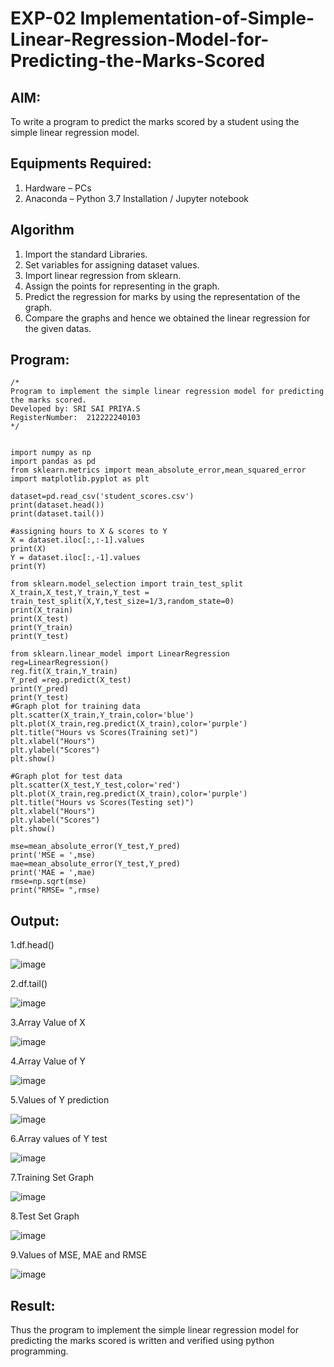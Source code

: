 # EXP-02  Implementation-of-Simple-Linear-Regression-Model-for-Predicting-the-Marks-Scored

## AIM:
To write a program to predict the marks scored by a student using the simple linear regression model.

## Equipments Required:
1. Hardware – PCs
2. Anaconda – Python 3.7 Installation / Jupyter notebook

## Algorithm
1. Import the standard Libraries.
2. Set variables for assigning dataset values.
3. Import linear regression from sklearn.
4. Assign the points for representing in the graph.
5. Predict the regression for marks by using the representation of the graph.
6. Compare the graphs and hence we obtained the linear regression for the given datas.
   
## Program:
```
/*
Program to implement the simple linear regression model for predicting the marks scored.
Developed by: SRI SAI PRIYA.S
RegisterNumber:  212222240103
*/
```
```

import numpy as np
import pandas as pd
from sklearn.metrics import mean_absolute_error,mean_squared_error
import matplotlib.pyplot as plt

dataset=pd.read_csv('student_scores.csv')
print(dataset.head())
print(dataset.tail())

#assigning hours to X & scores to Y
X = dataset.iloc[:,:-1].values
print(X)
Y = dataset.iloc[:,-1].values
print(Y)

from sklearn.model_selection import train_test_split
X_train,X_test,Y_train,Y_test = train_test_split(X,Y,test_size=1/3,random_state=0)
print(X_train)
print(X_test)
print(Y_train)
print(Y_test)

from sklearn.linear_model import LinearRegression
reg=LinearRegression()
reg.fit(X_train,Y_train)
Y_pred =reg.predict(X_test)
print(Y_pred)
print(Y_test)
#Graph plot for training data
plt.scatter(X_train,Y_train,color='blue')
plt.plot(X_train,reg.predict(X_train),color='purple')
plt.title("Hours vs Scores(Training set)")
plt.xlabel("Hours")
plt.ylabel("Scores")
plt.show()

#Graph plot for test data
plt.scatter(X_test,Y_test,color='red')
plt.plot(X_train,reg.predict(X_train),color='purple')
plt.title("Hours vs Scores(Testing set)")
plt.xlabel("Hours")
plt.ylabel("Scores")
plt.show()

mse=mean_absolute_error(Y_test,Y_pred)
print('MSE = ',mse)
mae=mean_absolute_error(Y_test,Y_pred)
print('MAE = ',mae)
rmse=np.sqrt(mse)
print("RMSE= ",rmse)
```

## Output:
1.df.head()

![image](https://github.com/SriSaiPriyaSenthilvel/Implementation-of-Simple-Linear-Regression-Model-for-Predicting-the-Marks-Scored/assets/119475702/1dc2ddc5-0ded-41c0-9b18-1cc962bf5a98)

2.df.tail()

![image](https://github.com/SriSaiPriyaSenthilvel/Implementation-of-Simple-Linear-Regression-Model-for-Predicting-the-Marks-Scored/assets/119475702/9eada9f6-bd10-46f0-af95-a04fe41fd553)

3.Array Value of X

![image](https://github.com/SriSaiPriyaSenthilvel/Implementation-of-Simple-Linear-Regression-Model-for-Predicting-the-Marks-Scored/assets/119475702/b2a12855-b023-4c72-87b6-daa8492d5a51)

4.Array Value of Y

![image](https://github.com/SriSaiPriyaSenthilvel/Implementation-of-Simple-Linear-Regression-Model-for-Predicting-the-Marks-Scored/assets/119475702/1f47ce40-7c1a-4c87-a143-b77d8e79e7e3)

5.Values of Y prediction

![image](https://github.com/SriSaiPriyaSenthilvel/Implementation-of-Simple-Linear-Regression-Model-for-Predicting-the-Marks-Scored/assets/119475702/500731ac-efa7-4104-9a26-124cf596ed5a)

6.Array values of Y test

![image](https://github.com/SriSaiPriyaSenthilvel/Implementation-of-Simple-Linear-Regression-Model-for-Predicting-the-Marks-Scored/assets/119475702/8f60ae89-df39-422d-a788-2e8eddd2a6ed)

7.Training Set Graph

![image](https://github.com/SriSaiPriyaSenthilvel/Implementation-of-Simple-Linear-Regression-Model-for-Predicting-the-Marks-Scored/assets/119475702/b2bcb3f8-e9f6-4895-aa2b-96697b99c70a)

8.Test Set Graph

![image](https://github.com/SriSaiPriyaSenthilvel/Implementation-of-Simple-Linear-Regression-Model-for-Predicting-the-Marks-Scored/assets/119475702/65344987-511d-417a-b8c6-dd4923729b66)

9.Values of MSE, MAE and RMSE

![image](https://github.com/SriSaiPriyaSenthilvel/Implementation-of-Simple-Linear-Regression-Model-for-Predicting-the-Marks-Scored/assets/119475702/8b2b0a33-5bd5-4b4c-b0d7-e80b536334c3)

## Result:
Thus the program to implement the simple linear regression model for predicting the marks scored is written and verified using python programming.
